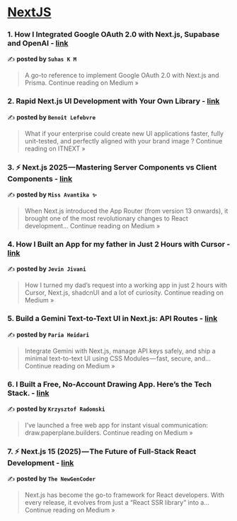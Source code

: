 
<h1><a href=https://medium.com/tag/nextjs/recommended target="_blank" rel="noopener noreferrer">NextJS</a></h1>
<h3>1. How I Integrated Google OAuth 2.0 with Next.js, Supabase and OpenAI - <a href="https://suhaskm.medium.com/how-i-integrated-google-oauth-2-0-with-next-js-supabase-and-openai-881450cc9c6c?source=rss------nextjs-5" target="_blank" rel="noopener noreferrer">link</a></h3>

✍️ **posted by `Suhas K M`**

<blockquote>A go-to reference to implement Google OAuth 2.0 with Next.js and Prisma.
Continue reading on Medium »</blockquote>

<h3>2. Rapid Next.js UI Development with Your Own Library - <a href="https://itnext.io/rapid-next-js-ui-development-with-your-own-library-aeb1b57b169e?source=rss------nextjs-5" target="_blank" rel="noopener noreferrer">link</a></h3>

✍️ **posted by `Benoit Lefebvre`**

<blockquote>What if your enterprise could create new UI applications faster, fully unit-tested, and perfectly aligned with your brand image ?
Continue reading on ITNEXT »</blockquote>

<h3>3. ⚡ Next.js 2025 — Mastering Server Components vs Client Components - <a href="https://medium.com/@missAvantika/next-js-2025-mastering-server-components-vs-client-components-a7cd7e910e15?source=rss------nextjs-5" target="_blank" rel="noopener noreferrer">link</a></h3>

✍️ **posted by `Miss Avantika ✨`**

<blockquote>When Next.js introduced the App Router (from version 13 onwards), it brought one of the most revolutionary changes to React development…
Continue reading on Medium »</blockquote>

<h3>4. How I Built an App for my father in Just 2 Hours with Cursor - <a href="https://imjivani.medium.com/how-i-built-an-app-for-my-father-in-just-2-hours-with-cursor-5540bd052e0e?source=rss------nextjs-5" target="_blank" rel="noopener noreferrer">link</a></h3>

✍️ **posted by `Jevin Jivani`**

<blockquote>How I turned my dad’s request into a working app in just 2 hours with Cursor, Next.js, shadcnUI and a lot of curiosity.
Continue reading on Medium »</blockquote>

<h3>5. Build a Gemini Text-to-Text UI in Next.js: API Routes - <a href="https://paria-heidari.medium.com/build-a-gemini-text-to-text-ui-in-next-js-api-routes-e5ec4dff2233?source=rss------nextjs-5" target="_blank" rel="noopener noreferrer">link</a></h3>

✍️ **posted by `Paria Heidari`**

<blockquote>Integrate Gemini with Next.js, manage API keys safely, and ship a minimal text-to-text UI using CSS Modules — fast, secure, and…
Continue reading on Medium »</blockquote>

<h3>6. I Built a Free, No-Account Drawing App. Here’s the Tech Stack. - <a href="https://krzysztof-radomski.medium.com/i-built-a-free-no-account-drawing-app-heres-the-tech-stack-2ec39d42855f?source=rss------nextjs-5" target="_blank" rel="noopener noreferrer">link</a></h3>

✍️ **posted by `Krzysztof Radomski`**

<blockquote>I’ve launched a free web app for instant visual communication: draw.paperplane.builders.
Continue reading on Medium »</blockquote>

<h3>7. ⚡ Next.js 15 (2025) — The Future of Full-Stack React Development - <a href="https://medium.com/@theNewGenCoder/next-js-15-2025-the-future-of-full-stack-react-development-5d928a0519db?source=rss------nextjs-5" target="_blank" rel="noopener noreferrer">link</a></h3>

✍️ **posted by `The NewGenCoder`**

<blockquote>Next.js has become the go-to framework for React developers. With every release, it evolves from just a “React SSR library” into a…
Continue reading on Medium »</blockquote>

